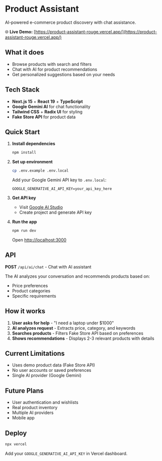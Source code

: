 # Product Assistant

AI-powered e-commerce product discovery with chat assistance.

🌐 **Live Demo:** [https://product-assistant-rouge.vercel.app/](https://product-assistant-rouge.vercel.app/)

## What it does

- Browse products with search and filters
- Chat with AI for product recommendations
- Get personalized suggestions based on your needs

## Tech Stack

- **Next.js 15** + **React 19** + **TypeScript**
- **Google Gemini AI** for chat functionality
- **Tailwind CSS** + **Radix UI** for styling
- **Fake Store API** for product data

## Quick Start

1. **Install dependencies**

   ```bash
   npm install
   ```

2. **Set up environment**

   ```bash
   cp .env.example .env.local
   ```

   Add your Google Gemini API key to `.env.local`:

   ```env
   GOOGLE_GENERATIVE_AI_API_KEY=your_api_key_here
   ```

3. **Get API key**

   - Visit [Google AI Studio](https://aistudio.google.com/)
   - Create project and generate API key

4. **Run the app**

   ```bash
   npm run dev
   ```

   Open [http://localhost:3000](http://localhost:3000)

## API

**POST** `/api/ai/chat` - Chat with AI assistant

The AI analyzes your conversation and recommends products based on:

- Price preferences
- Product categories
- Specific requirements

## How it works

1. **User asks for help** - "I need a laptop under $1000"
2. **AI analyzes request** - Extracts price, category, and keywords
3. **Searches products** - Filters Fake Store API based on preferences
4. **Shows recommendations** - Displays 2-3 relevant products with details

## Current Limitations

- Uses demo product data (Fake Store API)
- No user accounts or saved preferences
- Single AI provider (Google Gemini)

## Future Plans

- User authentication and wishlists
- Real product inventory
- Multiple AI providers
- Mobile app

## Deploy

```bash
npx vercel
```

Add your `GOOGLE_GENERATIVE_AI_API_KEY` in Vercel dashboard.

